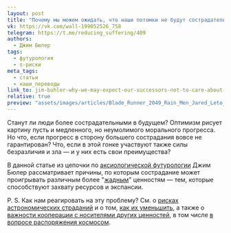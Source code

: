 ```yaml
---
layout: post
title: "Почему мы можем ожидать, что наши потомки не будут сострадательными"
vk: https://vk.com/wall-199052526_758
telegram: https://t.me/reducing_suffering/409
authors:
  - Джим Бюлер
tags:
  - футурология
  - s-риски
meta_tags:
  - статьи
  - наши_переводы
link_to: jim-buhler-why-we-may-expect-our-successors-not-to-care-about-suffering.html
relative: true
preview: "assets/images/articles/Blade_Runner_2049_Rain_Men_Jared_Leto_533178_1600x1200.jpg"
--- 
```

Станут ли люди более сострадательными в будущем? Оптимизм рисует картину пусть и медленного, но неумолимого морального прогресса. Но что, если прогресс в сторону большего сострадания вовсе не гарантирован? Что, если в этой гонке участвуют также силы безразличия и зла — и у них есть свои преимущества?

В данной статье из цепочки по [аксиологической футурологии](706.html) Джим Бюлер рассматривает причины, по которым сострадание может проигрывать различным более "[жадным](735.html)" ценностям — тем, которые способствуют захвату ресурсов и экспансии.
 
P. S. Как нам реагировать на эту проблему? См. о [рисках астрономических страданий](679.html) и о том, [как их уменьшить](778.html), а также о [важности кооперации с носителями других ценностей](764.html), в том числе [в вопросе распоряжения космосом](450.html).
